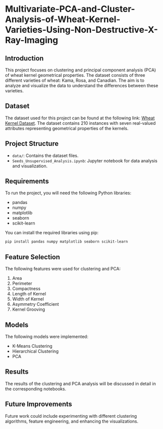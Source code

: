 # Multivariate-PCA-and-Cluster-Analysis-of-Wheat-Kernel-Varieties-Using-Non-Destructive-X-Ray-Imaging

## Introduction
This project focuses on clustering and principal component analysis (PCA) of wheat kernel geometrical properties. The dataset consists of three different varieties of wheat: Kama, Rosa, and Canadian. The aim is to analyze and visualize the data to understand the differences between these varieties.

## Dataset
The dataset used for this project can be found at the following link: [Wheat Kernel Dataset](https://archive.ics.uci.edu/dataset/236/seeds). The dataset contains 210 instances with seven real-valued attributes representing geometrical properties of the kernels.

## Project Structure
- `data/`: Contains the dataset files.
- `Seeds_Unsupervised_Analysis.ipynb`: Jupyter notebook for data analysis and visualization.


## Requirements
To run the project, you will need the following Python libraries:
- pandas
- numpy
- matplotlib
- seaborn
- scikit-learn

You can install the required libraries using pip:
```bash
pip install pandas numpy matplotlib seaborn scikit-learn
```

## Feature Selection
The following features were used for clustering and PCA:
1. Area
2. Perimeter
3. Compactness
4. Length of Kernel
5. Width of Kernel
6. Asymmetry Coefficient
7. Kernel Grooving

## Models
The following models were implemented:
- K-Means Clustering
- Hierarchical Clustering
- PCA

## Results
The results of the clustering and PCA analysis will be discussed in detail in the corresponding notebooks.

## Future Improvements
Future work could include experimenting with different clustering algorithms, feature engineering, and enhancing the visualizations.
